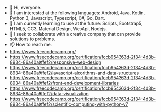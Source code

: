 - 👋 Hi, everyone. 
- 👀 I am interested at the following languages: Android, Java, Kotlin, Python 3, Javascript, Typescript, C#, Go, Dart.
- 🌱 I am currently learning to use at the future: Scripts, Bootstrap5, HTML5, CC3, Material Design, WebApi, Nodejs.
- 💞️ I seek to collaborate with a creative company that can provide solutions to problems.
- 📫 How to reach me.
- https://www.freecodecamp.org/
- https://www.freecodecamp.org/certification/fccb954363d-2f34-4d3b-8934-86a40a9ffef2/responsive-web-design
- https://www.freecodecamp.org/certification/fccb954363d-2f34-4d3b-8934-86a40a9ffef2/javascript-algorithms-and-data-structures
- https://www.freecodecamp.org/certification/fccb954363d-2f34-4d3b-8934-86a40a9ffef2/front-end-development-libraries
- https://www.freecodecamp.org/certification/fccb954363d-2f34-4d3b-8934-86a40a9ffef2/data-visualization
- https://www.freecodecamp.org/certification/fccb954363d-2f34-4d3b-8934-86a40a9ffef2/scientific-computing-with-python-v7


<!---
MelvinErnestoSG/MelvinErnestoSG is a ✨ special ✨ repository because its `README.md` (this file) appears on your GitHub profile.
You can click the Preview link to take a look at your changes.
--->
